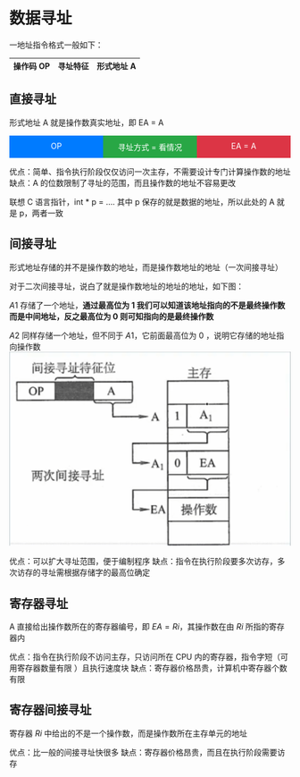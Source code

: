 # 数据寻址
一地址指令格式一般如下：

|操作码 OP |寻址特征 |形式地址 A | 
|---|---|---|

## 直接寻址
形式地址 A 就是操作数真实地址，即 EA = A

<div style="display: flex;">
  <div style="background-color: #007bff; color: white; padding: 10px; flex: 1;">
    <div style="text-align: center;">OP</div>
  </div>
  <div style="background-color: #28a745; color: white; padding: 10px; flex: 1;">
    <div style="text-align: center;">寻址方式 = 看情况</div>
  </div>
  <div style="background-color: #dc3545; color: white; padding: 10px; flex: 1;">
    <div style="text-align: center;">EA = A</div>
  </div>
</div>

优点：简单、指令执行阶段仅仅访问一次主存，不需要设计专门计算操作数的地址
缺点：A 的位数限制了寻址的范围，而且操作数的地址不容易更改

联想 C 语言指针，int * p = .... 其中 p 保存的就是数据的地址，所以此处的 A 就是 p，两者一致

## 间接寻址
形式地址存储的并不是操作数的地址，而是操作数地址的地址（一次间接寻址）

对于二次间接寻址，说白了就是操作数地址的地址的地址，如下图：

$A1$ 存储了一个地址，**通过最高位为 1 我们可以知道该地址指向的不是最终操作数而是中间地址，反之最高位为 0 则可知指向的是最终操作数**

$A2$ 同样存储一个地址，但不同于 $A1$，它前面最高位为 0 ，说明它存储的地址指向操作数
![](图片/数据寻址1.png)

优点：可以扩大寻址范围，便于编制程序
缺点：指令在执行阶段要多次访存，多次访存的寻址需根据存储字的最高位确定

## 寄存器寻址
A 直接给出操作数所在的寄存器编号，即 $EA = Ri$，其操作数在由 $Ri$ 所指的寄存器内

优点：指令在执行阶段不访问主存，只访问所在 CPU 内的寄存器，指令字短（可用寄存器数量有限 ）且执行速度块
缺点：寄存器价格昂贵，计算机中寄存器个数有限

## 寄存器间接寻址
寄存器 $Ri$ 中给出的不是一个操作数，而是操作数所在主存单元的地址

优点：比一般的间接寻址快很多
缺点：寄存器价格昂贵，而且在执行阶段需要访存